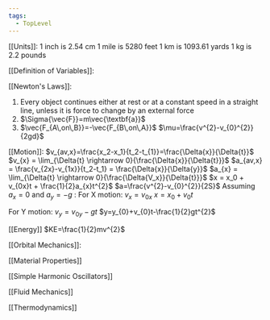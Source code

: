 ```yaml
---
tags:
  - TopLevel
---
```

[[Units]]: 
1 inch is 2.54 cm
1 mile is 5280 feet
1 km is 1093.61 yards
1 kg is 2.2 pounds

[[Definition of Variables]]:


[[Newton's Laws]]:
1. Every object continues either at rest or at a constant speed in a straight line, unless it is force to change by an external force
2. $\Sigma{\vec{F}}=m\vec{\textbf{a}}$ 
3. $\vec{F_{A\,on\,B}}=-\vec{F_{B\,on\,A}}$ 
 $\mu=\frac{v^{2}-v_{0}^{2}}{2gd}$ 


[[Motion]]:
 $v_{av,x}=\frac{x_2-x_1}{t_2-t_{1}}=\frac{\Delta{x}}{\Delta{t}}$
 $v_{x} = \lim_{\Delta{t} \rightarrow 0}{\frac{\Delta{x}}{\Delta{t}}}$ 
 $a_{av,x} = \frac{v_{2x}-v_{1x}}{t_2-t_1} = \frac{\Delta{x}}{\Delta{y}}$ 
 $a_{x} = \lim_{\Delta{t} \rightarrow 0}{\frac{\Delta{V_x}}{\Delta{t}}}$ 
 $x = x_0 + v_{0x}t + \frac{1}{2}a_{x}t^{2}$ 
 $a=\frac{v^{2}-v_{0}^{2}}{2S}$ 
Assuming $a_{x}=0$ and $a_{y}=-g$ :
For X motion:
$v_{x}=v_{0x}$
$x=x_{0}+v_{0}t$ 

For Y motion:
$v_{y}=v_{0y}-gt$
$y=y_{0}+v_{0}t-\frac{1}{2}gt^{2}$ 

[[Energy]] 
$KE=\frac{1}{2}mv^{2}$ 


[[Orbital Mechanics]]:


[[Material Properties]]

[[Simple Harmonic Oscillators]]

[[Fluid Mechanics]]

[[Thermodynamics]]
